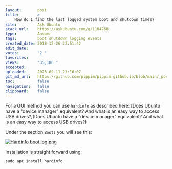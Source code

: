 ```yaml
---
layout:       post
title:        >
    How do I find the last logged system boot and shutdown times?
site:         Ask Ubuntu
stack_url:    https://askubuntu.com/q/1104768
type:         Answer
tags:         boot shutdown logging events
created_date: 2018-12-26 23:51:42
edit_date:    
votes:        "2 "
favorites:    
views:        "35,186 "
accepted:     
uploaded:     2023-09-11 23:16:07
git_md_url:   https://github.com/pippim/pippim.github.io/blob/main/_posts/2018/2018-12-26-How-do-I-find-the-last-logged-system-boot-and-shutdown-times_.md
toc:          false
navigation:   false
clipboard:    false
---
```


For a GUI method you can use `hardinfo` as described here: [Does Ubuntu have a &quot;device manager&quot; equivalent? And what is an easy way to access USB drives?](Does Ubuntu have a &quot;device manager&quot; equivalent? And what is an easy way to access USB drives?)

Under the section `Boots` you will see this:

[![Hardinfo boot log.png][1]][1]

Installation is straight forward using:

``` 
sudo apt install hardinfo
```

  [1]: https://i.stack.imgur.com/P94m4.png
